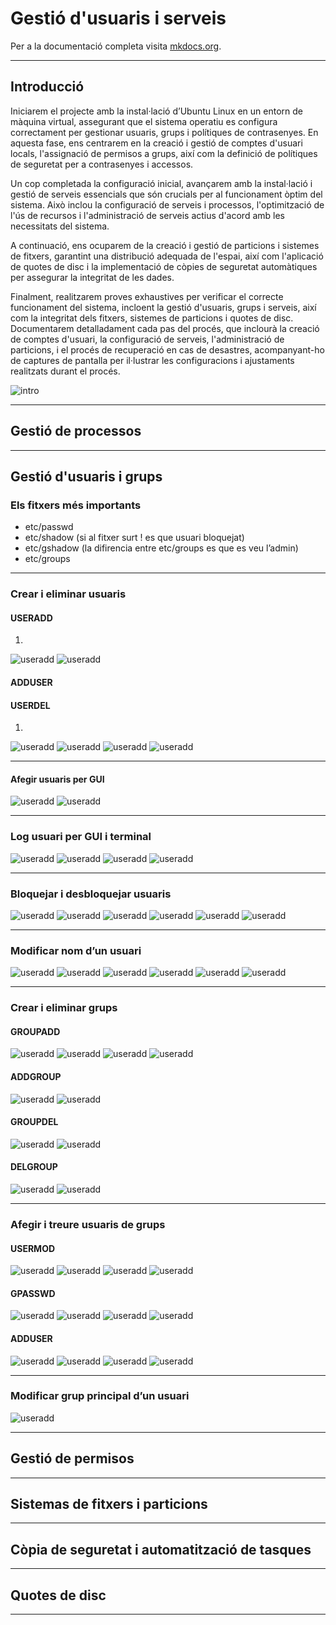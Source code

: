# Gestió d'usuaris i serveis

Per a la documentació completa visita [mkdocs.org](https://www.mkdocs.org).

---
## Introducció

Iniciarem el projecte amb la instal·lació d’Ubuntu Linux en un entorn de màquina virtual, assegurant que el sistema operatiu es configura correctament per gestionar usuaris, grups i polítiques de contrasenyes. En aquesta fase, ens centrarem en la creació i gestió de comptes d'usuari locals, l'assignació de permisos a grups, així com la definició de polítiques de seguretat per a contrasenyes i accessos.

Un cop completada la configuració inicial, avançarem amb la instal·lació i gestió de serveis essencials que són crucials per al funcionament òptim del sistema. Això inclou la configuració de serveis i processos, l'optimització de l'ús de recursos i l'administració de serveis actius d'acord amb les necessitats del sistema.

A continuació, ens ocuparem de la creació i gestió de particions i sistemes de fitxers, garantint una distribució adequada de l'espai, així com l'aplicació de quotes de disc i la implementació de còpies de seguretat automàtiques per assegurar la integritat de les dades.

Finalment, realitzarem proves exhaustives per verificar el correcte funcionament del sistema, incloent la gestió d'usuaris, grups i serveis, així com la integritat dels fitxers, sistemes de particions i quotes de disc. Documentarem detalladament cada pas del procés, que inclourà la creació de comptes d'usuari, la configuració de serveis, l'administració de particions, i el procés de recuperació en cas de desastres, acompanyant-ho de captures de pantalla per il·lustrar les configuracions i ajustaments realitzats durant el procés.

![intro](./fotos/intro4.jpg)

---
## Gestió de processos

---
## Gestió d'usuaris i grups
### Els fitxers més importants
- etc/passwd
- etc/shadow (si al fitxer surt ! es que usuari bloquejat)
- etc/gshadow (la difirencia entre etc/groups es que es veu l’admin)
- etc/groups
---

### Crear i eliminar usuaris
#### USERADD
1. 
![useradd](./fotos/s1.png)
![useradd](./fotos/s2.png)

#### ADDUSER
#### USERDEL
1. 
![useradd](./fotos/s3.png)
![useradd](./fotos/s4.png)
![useradd](./fotos/s5.png)
![useradd](./fotos/s6.png)

---

#### Afegir usuaris per GUI
![useradd](./fotos/s7.png)
![useradd](./fotos/s8.png)

---

### Log usuari per GUI i terminal
![useradd](./fotos/s9.png)
![useradd](./fotos/s10.png)
![useradd](./fotos/s11.png)
![useradd](./fotos/s12.png)

---

### Bloquejar i desbloquejar usuaris
![useradd](./fotos/s13.png)
![useradd](./fotos/s14.png)
![useradd](./fotos/s15.png)
![useradd](./fotos/s16.png)
![useradd](./fotos/s17.png)
![useradd](./fotos/s19.png)


---

### Modificar nom d’un usuari
![useradd](./fotos/s20.png)
![useradd](./fotos/s21.png)
![useradd](./fotos/s22.png)
![useradd](./fotos/s23.png)
![useradd](./fotos/s24.png)
![useradd](./fotos/s25.png)

---

### Crear i eliminar grups
#### GROUPADD
![useradd](./fotos/s26.png)
![useradd](./fotos/s27.png)
![useradd](./fotos/s30.png)
![useradd](./fotos/s31.png)

#### ADDGROUP
![useradd](./fotos/s34.png)
![useradd](./fotos/s35.png)


#### GROUPDEL
![useradd](./fotos/s32.png)
![useradd](./fotos/s31.png)

#### DELGROUP
![useradd](./fotos/s37.png)
![useradd](./fotos/s36.png)

---

### Afegir i treure usuaris de grups
#### USERMOD
![useradd](./fotos/s38.png)
![useradd](./fotos/s39.png)
![useradd](./fotos/s50.png)
![useradd](./fotos/s51.png)

#### GPASSWD
![useradd](./fotos/s40.png)
![useradd](./fotos/s41.png)
![useradd](./fotos/s45.png)
![useradd](./fotos/s46.png)

#### ADDUSER
![useradd](./fotos/s42.png)
![useradd](./fotos/s43.png)
![useradd](./fotos/s47.png)
![useradd](./fotos/s48.png)

---

### Modificar grup principal d’un usuari

![useradd](./fotos/s52.png)

---
## Gestió de permisos

---
## Sistemas de fitxers i particions

---
## Còpia de seguretat i automatització de tasques

---
## Quotes de disc



---
